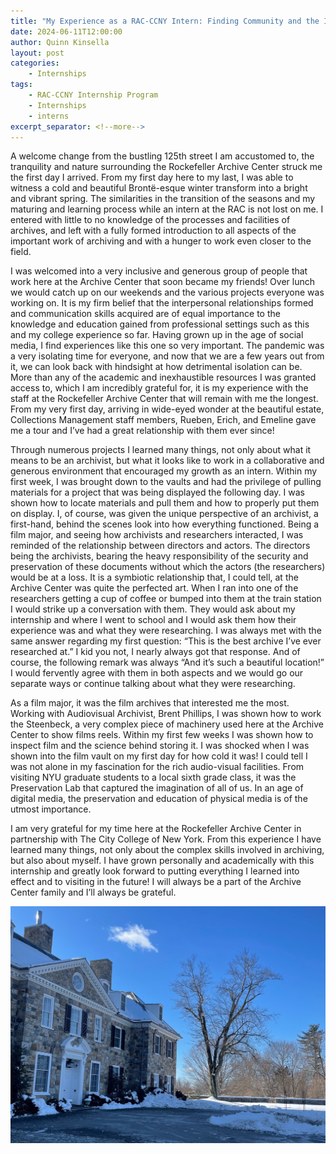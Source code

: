 ```yaml
---
title: "My Experience as a RAC-CCNY Intern: Finding Community and the Importance of Archiving"
date: 2024-06-11T12:00:00
author: Quinn Kinsella
layout: post
categories:
    - Internships
tags:
    - RAC-CCNY Internship Program
    - Internships
    - interns
excerpt_separator: <!--more-->
---
```


A welcome change from the bustling 125th street I am accustomed to, the tranquility and nature surrounding the Rockefeller Archive Center struck me the first day I arrived. From my first day here to my last, I was able to witness a cold and beautiful Brontë-esque winter transform into a bright and vibrant spring. The similarities in the transition of the seasons and my maturing and learning process while an intern at the RAC is not lost on me. I entered with little to no knowledge of the processes and facilities of archives, and left with a fully formed introduction to all aspects of the important work of archiving and with a hunger to work even closer to the field.

<!--more-->

I was welcomed into a very inclusive and generous group of people that work here at the Archive Center that soon became my friends! Over lunch we would catch up on our weekends and the various projects everyone was working on. It is my firm belief that the interpersonal relationships formed and communication skills acquired are of equal importance to the knowledge and education gained from professional settings such as this and my college experience so far. Having grown up in the age of social media, I find experiences like this one so very important. The pandemic was a very isolating time for everyone, and now that we are a few years out from it, we can look back with hindsight at how detrimental isolation can be. More than any of the academic and inexhaustible resources I was granted access to, which I am incredibly grateful for, it is my experience with the staff at the Rockefeller Archive Center that will remain with me the longest. From my very first day, arriving in wide-eyed wonder at the beautiful estate, Collections Management staff members, Rueben, Erich, and Emeline gave me a tour and I’ve had a great relationship with them ever since!

Through numerous projects I learned many things, not only about what it means to be an archivist, but what it looks like to work in a collaborative and generous environment that encouraged my growth as an intern. Within my first week, I was brought down to the vaults and had the privilege of pulling materials for a project that was being displayed the following day. I was shown how to locate materials and pull them and how to properly put them on display. I, of course, was given the unique perspective of an archivist, a first-hand, behind the scenes look into how everything functioned. Being a film major, and seeing how archivists and researchers interacted, I was reminded of the relationship between directors and actors. The directors being the archivists, bearing the heavy responsibility of the security and preservation of these documents without which the actors (the researchers) would be at a loss. It is a symbiotic relationship that, I could tell, at the Archive Center was quite the perfected art. When I ran into one of the researchers getting a cup of coffee or bumped into them at the train station I would strike up a conversation with them. They would ask about my internship and where I went to school and I would ask them how their experience was and what they were researching. I was always met with the same answer regarding my first question: “This is the best archive I’ve ever researched at.” I kid you not, I nearly always got that response. And of course, the following remark was always “And it’s such a beautiful location!” I would fervently agree with them in both aspects and we would go our separate ways or continue talking about what they were researching. 

As a film major, it was the film archives that interested me the most. Working with Audiovisual Archivist, Brent Phillips, I was shown how to work the Steenbeck, a very complex piece of machinery used here at the Archive Center to show films reels. Within my first few weeks I was shown how to inspect film and the science behind storing it. I was shocked when I was shown into the film vault on my first day for how cold it was! I could tell I was not alone in my fascination for the rich audio-visual facilities. From visiting NYU graduate students to a local sixth grade class, it was the Preservation Lab that captured the imagination of all of us. In an age of digital media, the preservation and education of physical media is of the utmost importance. 

I am very grateful for my time here at the Rockefeller Archive Center in partnership with The City College of New York. From this experience I have learned many things, not only about the complex skills involved in archiving, but also about myself. I have grown personally and academically with this internship and greatly look forward to putting everything I learned into effect and to visiting in the future! I will always be a part of the Archive Center family and I’ll always be grateful.

![A view of the RAC driveway during the winter. Photo taken by Quinn Kinsella.](assets/img/2024/06/quinn-photo-of-rac.jpg)
